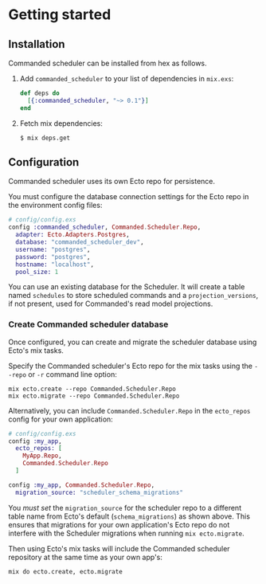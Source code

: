 # Getting started

## Installation

Commanded scheduler can be installed from hex as follows.

1. Add `commanded_scheduler` to your list of dependencies in `mix.exs`:

    ```elixir
    def deps do
      [{:commanded_scheduler, "~> 0.1"}]
    end
    ```

2. Fetch mix dependencies:

    ```console
    $ mix deps.get
    ```

## Configuration

Commanded scheduler uses its own Ecto repo for persistence.

You must configure the database connection settings for the Ecto repo in the environment config files:

```elixir
# config/config.exs
config :commanded_scheduler, Commanded.Scheduler.Repo,
  adapter: Ecto.Adapters.Postgres,
  database: "commanded_scheduler_dev",
  username: "postgres",
  password: "postgres",
  hostname: "localhost",
  pool_size: 1
```

You can use an existing database for the Scheduler. It will create a table named `schedules` to store scheduled commands and a `projection_versions`, if not present, used for Commanded's read model projections.

### Create Commanded scheduler database

Once configured, you can create and migrate the scheduler database using Ecto's mix tasks.

Specify the Commanded scheduler's Ecto repo for the mix tasks using the `--repo` or `-r` command line option:

```console
mix ecto.create --repo Commanded.Scheduler.Repo
mix ecto.migrate --repo Commanded.Scheduler.Repo
```

Alternatively, you can include `Commanded.Scheduler.Repo` in the `ecto_repos` config for your own application:

```elixir
# config/config.exs
config :my_app,
  ecto_repos: [
    MyApp.Repo,
    Commanded.Scheduler.Repo
  ]

config :my_app, Commanded.Scheduler.Repo,
  migration_source: "scheduler_schema_migrations"
```

You _must set_ the `migration_source` for the scheduler repo to a different table name from Ecto's default (`schema_migrations`) as shown above. This ensures that migrations for your own application's Ecto repo do not interfere with the Scheduler migrations when running `mix ecto.migrate`.

Then using Ecto's mix tasks will include the Commanded scheduler repository at the same time as your own app's:

```console
mix do ecto.create, ecto.migrate
```
